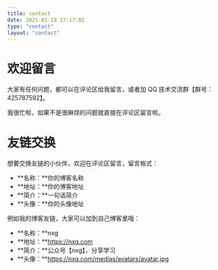 ---title: contactdate: 2021-01-19 17:17:02type: "contact"layout: "contact"---# 欢迎留言大家有任何问题，都可以在评论区给我留言，或者加 QQ 技术交流群【群号：425787592】。我很忙啦，如果不是很麻烦的问题就直接在评论区留言啦。# 友链交换想要交换友链的小伙伴，欢迎在评论区留言，留言格式：  * **名称：**你的博客名称   * **地址：**你的博客地址   * **简介：**一句话简介   * **头像：**你的头像地址    例如我的博客友链，大家可以加到自己博客里哦：    * **名称：**nxg   * **地址：**https://nxg.com  * **简介：**公众号【nxg】，分享学习     * **头像：**https://nxg.com/medias/avatars/avatar.jpg